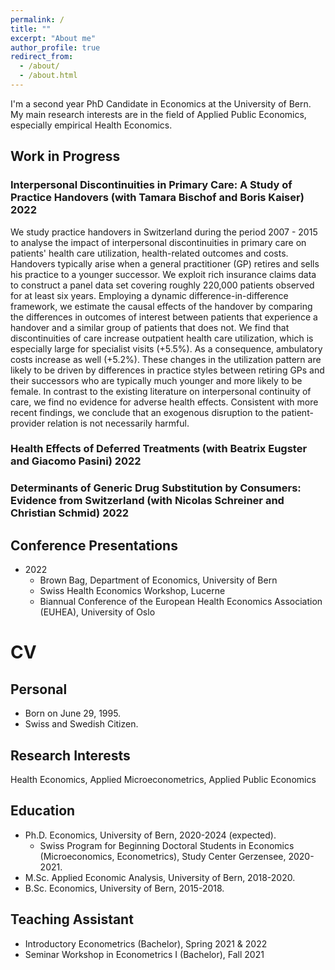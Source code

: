 ```yaml
---
permalink: /
title: ""
excerpt: "About me"
author_profile: true
redirect_from: 
  - /about/
  - /about.html
---
```


I'm a second year PhD Candidate in Economics at the University of Bern. My main research interests are in the field of Applied Public Economics, especially empirical Health Economics. 

## Work in Progress
### Interpersonal Discontinuities in Primary Care: A Study of Practice Handovers (with Tamara Bischof and Boris Kaiser) 2022
We study practice handovers in Switzerland during the period 2007 - 2015 to analyse the impact of interpersonal discontinuities in primary care on patients' health care utilization, health-related outcomes and costs. Handovers typically arise when a general practitioner (GP) retires and sells his practice to a younger successor. We exploit rich insurance claims data to construct a panel data set covering roughly 220,000 patients observed for at least six years.
Employing a dynamic difference-in-difference framework, we estimate the causal effects of the handover by comparing the differences in outcomes of interest between patients that experience a handover and a similar group of patients that does not. 
We find that discontinuities of care increase outpatient health care utilization, which is especially large for specialist visits (+5.5%). As a consequence, ambulatory costs increase as well (+5.2%). These changes in the utilization pattern are likely to be driven by differences in practice styles between retiring GPs and their successors who are typically much younger and more likely to be female. In contrast to the existing literature on interpersonal continuity of care, we find no evidence for adverse health effects. Consistent with more recent findings, we conclude that an exogenous disruption to the patient-provider relation is not necessarily harmful.

### Health Effects of Deferred Treatments (with Beatrix Eugster and Giacomo Pasini) 2022

### Determinants of Generic Drug Substitution by Consumers: Evidence from Switzerland (with Nicolas Schreiner and Christian Schmid) 2022


## Conference Presentations
* 2022 
  * Brown Bag, Department of Economics, University of Bern
  * Swiss Health Economics Workshop, Lucerne
  * Biannual Conference of the European Health Economics Association (EUHEA), University of Oslo  
          
          
# CV

## Personal
* Born on June 29, 1995.
* Swiss and Swedish Citizen.

## Research Interests
Health Economics, Applied Microeconometrics, Applied Public Economics

## Education
* Ph.D. Economics, University of Bern, 2020-2024 (expected).
    * Swiss Program for Beginning Doctoral Students in Economics (Microeconomics, Econometrics), Study Center Gerzensee, 2020-2021. 
* M.Sc. Applied Economic Analysis, University of Bern, 2018-2020.
* B.Sc. Economics, University of Bern, 2015-2018.


## Teaching Assistant
* Introductory Econometrics (Bachelor), Spring 2021 & 2022
* Seminar Workshop in Econometrics I (Bachelor), Fall 2021

